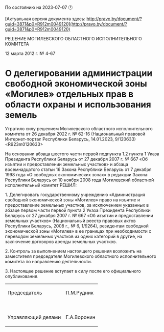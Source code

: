 По состоянию на 2023-07-07 &#x1F550;

[Актуальная версия документа здесь: http://pravo.by/document/?guid=3871&p0=R912m0049120](http://pravo.by/document/?guid=3871&p0=R912m0049120)

<p>РЕШЕНИЕ МОГИЛЕВСКОГО ОБЛАСТНОГО ИСПОЛНИТЕЛЬНОГО КОМИТЕТА</p>
<p>12 марта 2012 г. № 4-67</p>
<h1>О делегировании администрации свободной экономической зоны «Могилев» отдельных прав в области охраны и использования земель</h1>
<p>Утратило силу решением Могилевского областного исполнительного комитета от 26 декабря 2022 г. № 62-16 (Национальный правовой Интернет-портал Республики Беларусь, 14.01.2023, 9/120633) &lt;R923m0120633&gt;</p>
<p>На основании абзаца шестого части первой подпункта 1.2 пункта 1 Указа Президента Республики Беларусь от 27 декабря 2007 г. № 667 «Об изъятии и предоставлении земельных участков» и абзаца восемнадцатого статьи 16 Закона Республики Беларусь от 7 декабря 1998 года «О свободных экономических зонах» в редакции Закона Республики Беларусь от 10 ноября 2008 года Могилевский областной исполнительный комитет РЕШИЛ:</p>
<p>1. Делегировать государственному учреждению «Администрация свободной экономической зоны «Могилев» право на изъятие и предоставление земельных участков, за исключением указанных в абзаце первом части первой пункта 2 Указа Президента Республики Беларусь от 27 декабря 2007 г. № 667 «Об изъятии и предоставлении земельных участков» (Национальный реестр правовых актов Республики Беларусь, 2008 г., № 6, 1/9264), резидентам свободной экономической зоны «Могилев» в ее границах при необходимости с переводом земельных участков из одних категорий в другие, на заключение договоров аренды земельных участков.</p>
<p>2. Контроль за выполнением настоящего решения возложить на заместителя председателя Могилевского областного исполнительного комитета по направлению деятельности.</p>
<p>3. Настоящее решение вступает в силу после его официального опубликования.</p>
<p></p>
<table>
<tr>
<td><p>Председатель</p></td>
<td><p>П.М.Рудник</p></td>
</tr>
<tr>
<td><p></p></td>
<td><p></p></td>
</tr>
<tr>
<td><p>Управляющий делами</p></td>
<td><p>Г.А.Воронин</p></td>
</tr>
</table>
<p></p>